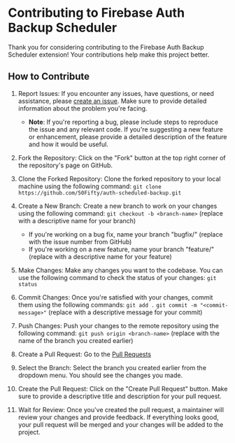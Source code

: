 # Contributing to Firebase Auth Backup Scheduler

Thank you for considering contributing to the Firebase Auth Backup Scheduler extension! Your contributions help make this project better.

## How to Contribute

1. Report Issues: If you encounter any issues, have questions, or need assistance, please [create an issue](https://github.com/50Fifty/auth-scheduled-backup/issues/new). Make sure to provide detailed information about the problem you're facing.
    - **Note**: If you're reporting a bug, please include steps to reproduce the issue and any relevant code. If you're suggesting a new feature or enhancement, please provide a detailed description of the feature and how it would be useful.

2. Fork the Repository: Click on the "Fork" button at the top right corner of the repository's page on GitHub.

3. Clone the Forked Repository: Clone the forked repository to your local machine using the following command:
    ```git clone https://github.com/50Fifty/auth-scheduled-backup.git ```

4. Create a New Branch: Create a new branch to work on your changes using the following command:
    ```git checkout -b <branch-name>``` (replace <branch-name> with a descriptive name for your branch)
    - If you're working on a bug fix, name your branch "bugfix/<issue-number>" (replace <issue-number> with the issue number from GitHub)
    - If you're working on a new feature, name your branch "feature/<feature-name>" (replace <feature-name> with a descriptive name for your feature)

5. Make Changes: Make any changes you want to the codebase. You can use the following command to check the status of your changes:
    ```git status```

6. Commit Changes: Once you're satisfied with your changes, commit them using the following commands:
    ```git add .```
    ```git commit -m "<commit-message>"``` (replace <commit-message> with a descriptive message for your commit)

7. Push Changes: Push your changes to the remote repository using the following command:
    ```git push origin <branch-name>``` (replace <branch-name> with the name of the branch you created earlier)

8. Create a Pull Request: Go to the [Pull Requests](https://github.com/50Fifty/auth-scheduled-backup/pulls)

9. Select the Branch: Select the branch you created earlier from the dropdown menu. You should see the changes you made.

10. Create the Pull Request: Click on the "Create Pull Request" button. Make sure to provide a descriptive title and description for your pull request.

11. Wait for Review: Once you've created the pull request, a maintainer will review your changes and provide feedback. If everything looks good, your pull request will be merged and your changes will be added to the project.